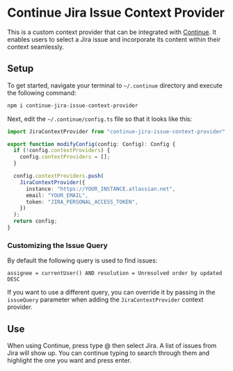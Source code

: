 # Continue Jira Issue Context Provider

This is a custom context provider that can be integrated with [Continue](https://continue.dev/). It enables users to select a Jira issue and incorporate its content within their context seamlessly.

## Setup

To get started, navigate your terminal to `~/.continue` directory and execute the following command:

```bash
npm i continue-jira-issue-context-provider
```

Next, edit the `~/.continue/config.ts` file so that it looks like this:

```typescript
import JiraContextProvider from "continue-jira-issue-context-provider";

export function modifyConfig(config: Config): Config {
  if (!config.contextProviders) {
    config.contextProviders = [];
  }

  config.contextProviders.push(
    JiraContextProvider({
      instance: "https://YOUR_INSTANCE.atlassian.net",
      email: "YOUR_EMAIL",
      token: "JIRA_PERSONAL_ACCESS_TOKEN",
    })
  );
  return config;
}
```

### Customizing the Issue Query

By default the following query is used to find issues:

```jql
assignee = currentUser() AND resolution = Unresolved order by updated DESC
```

If you want to use a different query, you can override it by passing in the `issueQuery` parameter
when adding the `JiraContextProvider` context provider.

## Use

When using Continue, press type @ then select Jira. A list of issues from Jira will show up. You
can continue typing to search through them and highlight the one you want and press enter.
